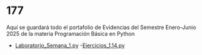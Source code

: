# 177

Aquí se guardará todo el portafolio de Evidencias del Semestre Enero-Junio 2025 de la materia Programación Básica en Python

- [Laboratorio_Semana_1.py](./Laboratorio_Semana_1.py%201)
    -[Ejercicios_1.14.py](./"Laboratorio_Semana_1.py%201/Ejerciocios_1.14.py)





